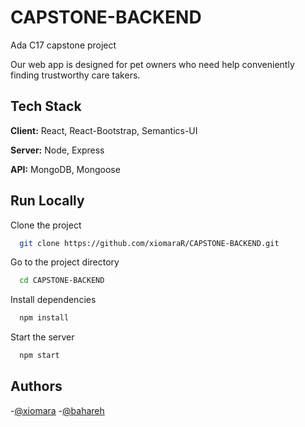 # CAPSTONE-BACKEND
Ada C17 capstone project


Our web app is designed for pet owners who need help conveniently finding trustworthy care takers.


## Tech Stack

**Client:** React, React-Bootstrap, Semantics-UI

**Server:** Node, Express

**API:** MongoDB, Mongoose


## Run Locally

Clone the project

```bash
  git clone https://github.com/xiomaraR/CAPSTONE-BACKEND.git
```

Go to the project directory

```bash
  cd CAPSTONE-BACKEND
```

Install dependencies

```bash
  npm install
```

Start the server

```bash
  npm start
```


## Authors
-[@xiomara](https://github.com/xiomaraR)
-[@bahareh](https://github.com/b-izad)
